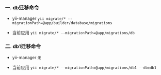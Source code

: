 ### 一. db迁移命令

+ yii-manager
`yii migrate/* --migrationPath=@app/builder/database/migrations`

+ 当前应用
`yii migrate/* --migrationPath=@app/migrations/db`

### 二. db1迁移命令

+ yii-manager
`无`

+ 当前应用
`yii migrate/* --migrationPath=@app/migrations/db1 --db=db1`


